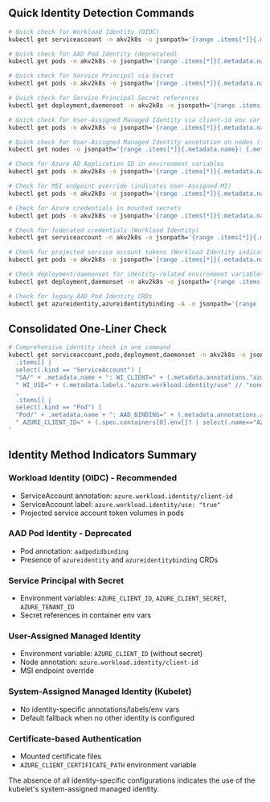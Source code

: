 
## Quick Identity Detection Commands

```bash
# Quick check for Workload Identity (OIDC)
kubectl get serviceaccount -n akv2k8s -o jsonpath='{range .items[*]}{.metadata.name}: {.metadata.annotations.azure\.workload\.identity/client-id}{"\n"}{end}'

# Quick check for AAD Pod Identity (deprecated)
kubectl get pods -n akv2k8s -o jsonpath='{range .items[*]}{.metadata.name}: {.metadata.annotations.aadpodidbinding}{"\n"}{end}'

# Quick check for Service Principal via Secret
kubectl get pods -n akv2k8s -o jsonpath='{range .items[*]}{.metadata.name}: {.spec.containers[0].env[?(@.name=="AZURE_CLIENT_ID")].value}{"\n"}{end}'

# Quick check for Service Principal Secret references
kubectl get deployment,daemonset -n akv2k8s -o jsonpath='{range .items[*]}{.metadata.name}: {.spec.template.spec.containers[0].env[?(@.valueFrom.secretKeyRef)].valueFrom.secretKeyRef.name}{"\n"}{end}'

# Quick check for User-Assigned Managed Identity via client-id env var
kubectl get pods -n akv2k8s -o jsonpath='{range .items[*]}{.metadata.name}: {.spec.containers[0].env[?(@.name=="AZURE_CLIENT_ID")].value}{"\n"}{end}'

# Quick check for User-Assigned Managed Identity annotation on nodes (for kubelet identity)
kubectl get nodes -o jsonpath='{range .items[*]}{.metadata.name}: {.metadata.annotations.azure\.workload\.identity/client-id}{"\n"}{end}'

# Check for Azure AD Application ID in environment variables
kubectl get pods -n akv2k8s -o jsonpath='{range .items[*]}{.metadata.name}: {.spec.containers[0].env[?(@.name=="AAD_SERVICE_PRINCIPAL_CLIENT_ID")].value}{"\n"}{end}'

# Check for MSI endpoint override (indicates User-Assigned MI)
kubectl get pods -n akv2k8s -o jsonpath='{range .items[*]}{.metadata.name}: {.spec.containers[0].env[?(@.name=="MSI_ENDPOINT")].value}{"\n"}{end}'

# Check for Azure credentials in mounted secrets
kubectl get pods -n akv2k8s -o jsonpath='{range .items[*]}{.metadata.name}: {.spec.volumes[?(@.secret)].secret.secretName}{"\n"}{end}'

# Check for federated credentials (Workload Identity)
kubectl get serviceaccount -n akv2k8s -o jsonpath='{range .items[*]}{.metadata.name}: {.metadata.annotations.azure\.workload\.identity/service-account-token-expiration}{"\n"}{end}'

# Check for projected service account tokens (Workload Identity indicator)
kubectl get pods -n akv2k8s -o jsonpath='{range .items[*]}{.metadata.name}: {.spec.volumes[?(@.projected.sources[0].serviceAccountToken)].name}{"\n"}{end}'

# Check deployment/daemonset for identity-related environment variables
kubectl get deployment,daemonset -n akv2k8s -o jsonpath='{range .items[*]}{.kind}/{.metadata.name}: AZURE_CLIENT_ID={.spec.template.spec.containers[0].env[?(@.name=="AZURE_CLIENT_ID")].value}, AZURE_TENANT_ID={.spec.template.spec.containers[0].env[?(@.name=="AZURE_TENANT_ID")].value}{"\n"}{end}'

# Check for legacy AAD Pod Identity CRDs
kubectl get azureidentity,azureidentitybinding -A -o jsonpath='{range .items[*]}{.kind}/{.metadata.name} in {.metadata.namespace}{"\n"}{end}' 2>/dev/null || echo "No AAD Pod Identity CRDs found"
```

## Consolidated One-Liner Check

```bash
# Comprehensive identity check in one command
kubectl get serviceaccount,pods,deployment,daemonset -n akv2k8s -o json | jq -r '
  .items[] | 
  select(.kind == "ServiceAccount") | 
  "SA/" + .metadata.name + ": WI_CLIENT=" + (.metadata.annotations."azure.workload.identity/client-id" // "none") + 
  " WI_USE=" + (.metadata.labels."azure.workload.identity/use" // "none")
  ,
  .items[] | 
  select(.kind == "Pod") | 
  "Pod/" + .metadata.name + ": AAD_BINDING=" + (.metadata.annotations.aadpodidbinding // "none") + 
  " AZURE_CLIENT_ID=" + (.spec.containers[0].env[]? | select(.name=="AZURE_CLIENT_ID") | .value // "none")
'
```

## Identity Method Indicators Summary

### **Workload Identity (OIDC) - Recommended**
- ServiceAccount annotation: `azure.workload.identity/client-id`
- ServiceAccount label: `azure.workload.identity/use: "true"`
- Projected service account token volumes in pods

### **AAD Pod Identity - Deprecated**
- Pod annotation: `aadpodidbinding`
- Presence of `azureidentity` and `azureidentitybinding` CRDs

### **Service Principal with Secret**
- Environment variables: `AZURE_CLIENT_ID`, `AZURE_CLIENT_SECRET`, `AZURE_TENANT_ID`
- Secret references in container env vars

### **User-Assigned Managed Identity**
- Environment variable: `AZURE_CLIENT_ID` (without secret)
- Node annotation: `azure.workload.identity/client-id`
- MSI endpoint override

### **System-Assigned Managed Identity (Kubelet)**
- No identity-specific annotations/labels/env vars
- Default fallback when no other identity is configured

### **Certificate-based Authentication**
- Mounted certificate files
- `AZURE_CLIENT_CERTIFICATE_PATH` environment variable

The absence of all identity-specific configurations indicates the use of the kubelet's system-assigned managed identity.